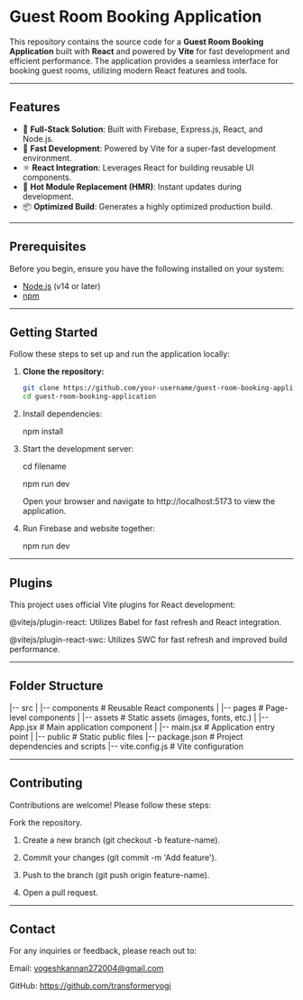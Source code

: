 # Guest Room Booking Application

This repository contains the source code for a **Guest Room Booking Application** built with **React** and powered by **Vite** for fast development and efficient performance. The application provides a seamless interface for booking guest rooms, utilizing modern React features and tools.

---

## Features
- 🚀 **Full-Stack Solution**: Built with Firebase, Express.js, React, and Node.js.
- 🚀 **Fast Development**: Powered by Vite for a super-fast development environment.
- ⚛️ **React Integration**: Leverages React for building reusable UI components.
- 🔄 **Hot Module Replacement (HMR)**: Instant updates during development.
- 📦 **Optimized Build**: Generates a highly optimized production build.

---

## Prerequisites

Before you begin, ensure you have the following installed on your system:

- [Node.js](https://nodejs.org/) (v14 or later)
- [npm](https://www.npmjs.com/)

---

## Getting Started

Follow these steps to set up and run the application locally:

1. **Clone the repository:**

   ```bash
   git clone https://github.com/your-username/guest-room-booking-application.git
   cd guest-room-booking-application
   
2. Install dependencies:

   npm install
   
4. Start the development server:

   cd filename

   npm run dev

   Open your browser and navigate to http://localhost:5173 to view the application.

6. Run Firebase and website together:

   npm run dev

---

 ## Plugins

This project uses official Vite plugins for React development:

@vitejs/plugin-react: Utilizes Babel for fast refresh and React integration.

@vitejs/plugin-react-swc: Utilizes SWC for fast refresh and improved build performance.

---

## Folder Structure
|-- src
|   |-- components      # Reusable React components
|   |-- pages           # Page-level components
|   |-- assets          # Static assets (images, fonts, etc.)
|   |-- App.jsx         # Main application component
|   |-- main.jsx        # Application entry point
|
|-- public              # Static public files
|-- package.json        # Project dependencies and scripts
|-- vite.config.js      # Vite configuration

---

## Contributing
 Contributions are welcome! Please follow these steps:

 Fork the repository.

 1. Create a new branch (git checkout -b feature-name).

 2. Commit your changes (git commit -m 'Add feature').

 3. Push to the branch (git push origin feature-name).

 4. Open a pull request.

---

## Contact

For any inquiries or feedback, please reach out to:

Email: yogeshkannan272004@gmail.com

GitHub: https://github.com/transformeryogi
